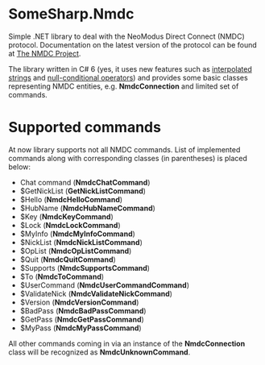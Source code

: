 # SomeSharp.Nmdc

Simple .NET library to deal with the NeoModus Direct Connect (NMDC) protocol. Documentation on the latest version of the protocol can be found at [The NMDC Project](http://nmdc.sourceforge.net/Versions/NMDC-1.3.html).

The library written in C# 6 (yes, it uses new features such as [interpolated strings](https://msdn.microsoft.com/en-us/library/dn961160.aspx) and [null-conditional operators](https://msdn.microsoft.com/en-us/library/dn986595.aspx)) and provides some basic classes representing NMDC entities, e.g. **NmdcConnection** and limited set of commands.

# Supported commands

At now library supports not all NMDC commands. List of implemented commands along with corresponding classes (in parentheses) is placed below:

* Chat command (**NmdcChatCommand**)
* $GetNickList (**GetNickListCommand**)
* $Hello (**NmdcHelloCommand**)
* $HubName (**NmdcHubNameCommand**)
* $Key (**NmdcKeyCommand**)
* $Lock (**NmdcLockCommand**)
* $MyInfo (**NmdcMyInfoCommand**)
* $NickList (**NmdcNickListCommand**)
* $OpList (**NmdcOpListCommand**)
* $Quit (**NmdcQuitCommand**)
* $Supports (**NmdcSupportsCommand**)
* $To (**NmdcToCommand**)
* $UserCommand (**NmdcUserCommandCommand**)
* $ValidateNick (**NmdcValidateNickCommand**)
* $Version (**NmdcVersionCommand**)
* $BadPass (**NmdcBadPassCommand**)
* $GetPass (**NmdcGetPassCommand**)
* $MyPass (**NmdcMyPassCommand**)

All other commands coming in via an instance of the **NmdcConnection** class will be recognized as **NmdcUnknownCommand**.
